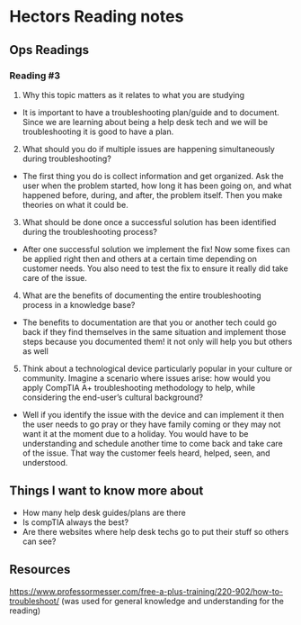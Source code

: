 # Hectors Reading notes

## Ops Readings

### Reading #3

1. Why this topic matters as it relates to what you are studying


- It is important to have a troubleshooting plan/guide and to document. Since we are learning about being a help desk tech and we will be troubleshooting it is good to have a plan.


2. What should you do if multiple issues are happening simultaneously during troubleshooting?


- The first thing you do is collect information and get organized. Ask the user when the problem started, how long it has been going on, and what happened before, during, and after, the problem itself. Then you make theories on what it could be.


3. What should be done once a successful solution has been identified during the troubleshooting process?


- After one successful solution we implement the fix! Now some fixes can be applied right then and others at a certain time depending on customer needs. You also need to test the fix to ensure it really did take care of the issue.


4. What are the benefits of documenting the entire troubleshooting process in a knowledge base?


- The benefits to documentation are that you or another tech could go back if they find themselves in the same situation and implement those steps because you documented them! it not only will help you but others as well


5. Think about a technological device particularly popular in your culture or community. Imagine a scenario where issues arise: how would you apply CompTIA A+ troubleshooting methodology to help, while considering the end-user’s cultural background?


- Well if you identify the issue with the device and can implement it then the user needs to go pray or they have family coming or they may not want it at the moment due to a holiday. You would have to be understanding and schedule another time to come back and take care of the issue. That way the customer feels heard, helped, seen, and understood.


## Things I want to know more about


- How many help desk guides/plans are there
- Is compTIA always the best?
- Are there websites where help desk techs go to put their stuff so others can see?


## Resources
 https://www.professormesser.com/free-a-plus-training/220-902/how-to-troubleshoot/
(was used for general knowledge and understanding for the reading)
